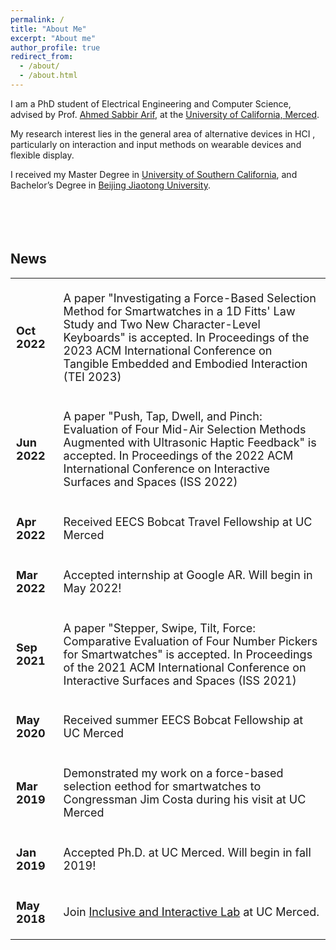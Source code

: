 ```yaml
---
permalink: /
title: "About Me"
excerpt: "About me"
author_profile: true
redirect_from: 
  - /about/
  - /about.html
---
```


I am a PhD student of Electrical Engineering and Computer Science, advised by Prof. [Ahmed Sabbir Arif](http://www.asarif.com/), at the [University of California, Merced](https://www.ucmerced.edu/).


My research interest lies in the general area of alternative devices in HCI , particularly on interaction and input methods on wearable devices and flexible display.

I received my Master Degree in [University of Southern California](https://www.usc.edu/), and Bachelor’s Degree in [Beijing Jiaotong University](http://en.njtu.edu.cn/).
<br/><br/><br/><br/><br/>

News
------
<table style="font-size:18px">
  <tbody>
    <colgroup>
      <col width="15%" />
      <col width="85%" />
    </colgroup>
    <tr>
      <td><p><b>Oct 2022</b></p></td>
      <td><p>A paper "Investigating a Force-Based Selection Method for Smartwatches in a 1D Fitts' Law Study and Two New Character-Level Keyboards" is accepted. In Proceedings of the 2023 ACM International Conference on Tangible Embedded and Embodied Interaction (TEI 2023)</p></td>
    </tr>
    <tr>
      <td><p><b>Jun 2022</b></p></td>
      <td><p>A paper "Push, Tap, Dwell, and Pinch: Evaluation of Four Mid-Air Selection Methods Augmented with Ultrasonic Haptic Feedback" is accepted. In Proceedings of the 2022 ACM International Conference on Interactive Surfaces and Spaces (ISS 2022)</p></td>
    </tr>
    <tr>
      <td><p><b>Apr 2022</b></p></td>
      <td><p>Received EECS Bobcat Travel Fellowship at UC Merced</p></td>
    </tr>
    <tr>
      <td><p><b>Mar 2022</b></p></td>
      <td><p>Accepted internship at Google AR. Will begin in May 2022!</p></td>
    </tr>
    <tr>
      <td><p><b>Sep 2021</b></p></td>
      <td><p>A paper "Stepper, Swipe, Tilt, Force: Comparative Evaluation of Four Number Pickers for Smartwatches" is accepted. In Proceedings of the 2021 ACM International Conference on Interactive Surfaces and Spaces (ISS 2021)</p></td>
    </tr>
    <tr>
      <td><p><b>May 2020</b></p></td>
      <td><p>Received summer EECS Bobcat Fellowship at UC Merced</p></td>
    </tr>
    <tr>
      <td><p><b>Mar 2019</b></p></td>
      <td><p>Demonstrated my work on a force-based selection eethod for smartwatches to Congressman Jim Costa during his visit at UC Merced</p></td>
    </tr>
    <tr>
      <td><p><b>Jan 2019</b></p></td>
      <td><p>Accepted Ph.D. at UC Merced. Will begin in fall 2019!</p></td>
    </tr>
    <tr>
      <td><p><b>May 2018</b></p></td>
      <td><p>Join <a href="http://www.asarif.com/index.html">Inclusive and Interactive Lab</a> at UC Merced.</p></td>
    </tr>
  </tbody>
</table>

  
